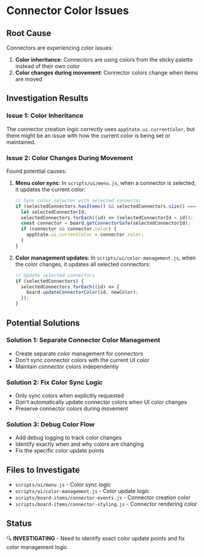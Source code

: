 # Connector Color Issues

## Root Cause
Connectors are experiencing color issues:
1. **Color inheritance**: Connectors are using colors from the sticky palette instead of their own color
2. **Color changes during movement**: Connector colors change when items are moved

## Investigation Results

### Issue 1: Color Inheritance
The connector creation logic correctly uses `appState.ui.currentColor`, but there might be an issue with how the current color is being set or maintained.

### Issue 2: Color Changes During Movement
Found potential causes:
1. **Menu color sync**: In `scripts/ui/menu.js`, when a connector is selected, it updates the current color:
   ```javascript
   // Sync color selector with selected connector
   if (selectedConnectors.hasItems() && selectedConnectors.size() === 1) {
     let selectedConnectorId;
     selectedConnectors.forEach((id) => (selectedConnectorId = id));
     const connector = board.getConnectorSafe(selectedConnectorId);
     if (connector && connector.color) {
       appState.ui.currentColor = connector.color;
     }
   }
   ```

2. **Color management updates**: In `scripts/ui/color-management.js`, when the color changes, it updates all selected connectors:
   ```javascript
   // Update selected connectors
   if (selectedConnectors) {
     selectedConnectors.forEach((id) => {
       board.updateConnectorColor(id, newColor);
     });
   }
   ```

## Potential Solutions

### Solution 1: Separate Connector Color Management
- Create separate color management for connectors
- Don't sync connector colors with the current UI color
- Maintain connector colors independently

### Solution 2: Fix Color Sync Logic
- Only sync colors when explicitly requested
- Don't automatically update connector colors when UI color changes
- Preserve connector colors during movement

### Solution 3: Debug Color Flow
- Add debug logging to track color changes
- Identify exactly when and why colors are changing
- Fix the specific color update points

## Files to Investigate
- `scripts/ui/menu.js` - Color sync logic
- `scripts/ui/color-management.js` - Color update logic
- `scripts/board-items/connector-events.js` - Connector creation color
- `scripts/board-items/connector-styling.js` - Connector rendering color

## Status
🔍 **INVESTIGATING** - Need to identify exact color update points and fix color management logic
